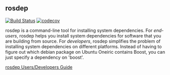 rosdep
------
[![Build Status](https://travis-ci.org/Nickolaim/rosdep.svg?branch=master)](https://travis-ci.org/Nickolaim/rosdep)
[![codecov](https://codecov.io/gh/Nickolaim/rosdep/branch/badges/graph/badge.svg)](https://codecov.io/gh/Nickolaim/rosdep)

rosdep is a command-line tool for installing system dependencies. For *end-users*, rosdep helps you install system dependencies for software that you are building from source. For *developers*, rosdep simplifies the problem of installing system dependencies on different platforms. Instead of having to figure out which debian package on Ubuntu Oneiric contains Boost, you can just specify a dependency on 'boost'.

[rosdep Users/Developers Guide](http://docs.ros.org/independent/api/rosdep/html/)
